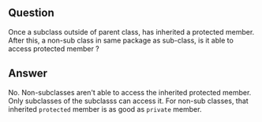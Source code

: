 Question
--------
Once a subclass outside of parent class, has inherited a protected member. After this, a non-sub class in same package as sub-class, is it able to access protected member ?

Answer
------
No. Non-subclasses aren't able to access the inherited protected member. Only subclasses of the subclasss can access it. For non-sub classes, that inherited `protected` member is as good as `private` member.
